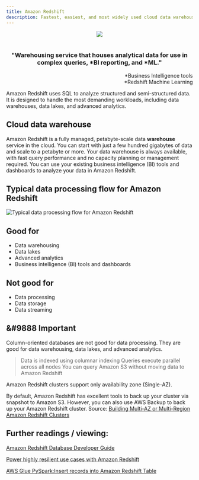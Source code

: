 ```yaml
---
title: Amazon Redshift
description: Fastest, easiest, and most widely used cloud data warehouse
---
```

<div>
<div align="center"><img src={require('@site/static/img/shift-away.png').default} /></div>
</div>
<br/>
<div><h3 align="center">"Warehousing service that houses analytical data for use in complex queries, *BI reporting, and *ML."</h3></div>

<p align="right">*Business Intelligence tools<br/> 
*Redshift Machine Learning
</p>


Amazon Redshift uses SQL to analyze structured and semi-structured data. It is designed to handle the most demanding workloads, including data warehouses, data lakes, and advanced analytics. 
## Cloud data warehouse

Amazon Redshift is a fully managed, petabyte-scale data **warehouse** service in the cloud. You can start with just a few hundred gigabytes of data and scale to a petabyte or more. Your data warehouse is always available, with fast query performance and no capacity planning or management required. You can use your existing business intelligence (BI) tools and dashboards to analyze your data in Amazon Redshift.

## Typical data processing flow for Amazon Redshift

![Typical data processing flow for Amazon Redshift](https://docs.aws.amazon.com/images/redshift/latest/gsg/images/architecture.png)

## Good for

- Data warehousing
- Data lakes
- Advanced analytics
- Business intelligence (BI) tools and dashboards

## Not good for

- Data processing
- Data storage
- Data streaming

## &#9888 Important

Column-oriented databases are not good for data processing. They are good for data warehousing, data lakes, and advanced analytics.
> Data is indexed using columnar indexing
> Queries execute parallel across all nodes
> You can query Amazon S3 without moving data to Amazon Redshift

Amazon Redshift clusters support only availability zone (Single-AZ).

By default, Amazon Redshift has excellent tools to back up your cluster via snapshot to Amazon S3. However, you can also use AWS Backup to back up your Amazon Redshift cluster. Source: [Building Multi-AZ or Multi-Region Amazon Redshift Clusters](https://aws.amazon.com/blogs/big-data/building-multi-az-or-multi-region-amazon-redshift-clusters/)

## Further readings / viewing:

[Amazon Redshift Database Developer Guide](https://docs.aws.amazon.com/redshift/latest/dg/welcome.html)

[Power highly resilient use cases with Amazon Redshift](https://aws.amazon.com/blogs/big-data/power-highly-resilient-use-cases-with-amazon-redshift/)

[AWS Glue PySpark:Insert records into Amazon Redshift Table](https://youtu.be/EetkEf359QE)

